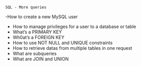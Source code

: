 	SQL - More queries
-How to create a new MySQL user
- How to manage privileges for a user to a database or table
- What’s a PRIMARY KEY
- Wh0at’s a FOREIGN KEY
- How to use NOT NULL and UNIQUE constraints
- How to retrieve datas from multiple tables in one request
- What are subqueries
- What are JOIN and UNION
